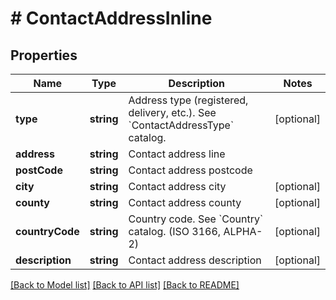 # # ContactAddressInline

## Properties

Name | Type | Description | Notes
------------ | ------------- | ------------- | -------------
**type** | **string** | Address type (registered, delivery, etc.). See &#x60;ContactAddressType&#x60; catalog. | [optional]
**address** | **string** | Contact address line |
**postCode** | **string** | Contact address postcode |
**city** | **string** | Contact address city | [optional]
**county** | **string** | Contact address county | [optional]
**countryCode** | **string** | Country code. See &#x60;Country&#x60; catalog. (ISO 3166, ALPHA-2) | [optional]
**description** | **string** | Contact address description | [optional]

[[Back to Model list]](../../README.md#models) [[Back to API list]](../../README.md#endpoints) [[Back to README]](../../README.md)

